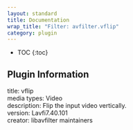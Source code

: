 ```yaml
---
layout: standard
title: Documentation
wrap_title: "Filter: avfilter.vflip"
category: plugin
---
```

* TOC
{:toc}

## Plugin Information

title: vflip  
media types:
Video  
description: Flip the input video vertically.  
version: Lavfi7.40.101  
creator: libavfilter maintainers  
